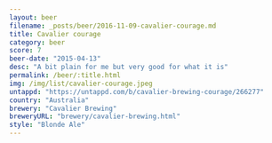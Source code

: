 ```yaml
---
layout: beer
filename: _posts/beer/2016-11-09-cavalier-courage.md
title: Cavalier courage
category: beer
score: 7
beer-date: "2015-04-13"
desc: "A bit plain for me but very good for what it is"
permalink: /beer/:title.html
img: /img/list/cavalier-courage.jpeg
untappd: "https://untappd.com/b/cavalier-brewing-courage/266277"
country: "Australia"
brewery: "Cavalier Brewing"
breweryURL: "brewery/cavalier-brewing.html"
style: "Blonde Ale"
---
```

